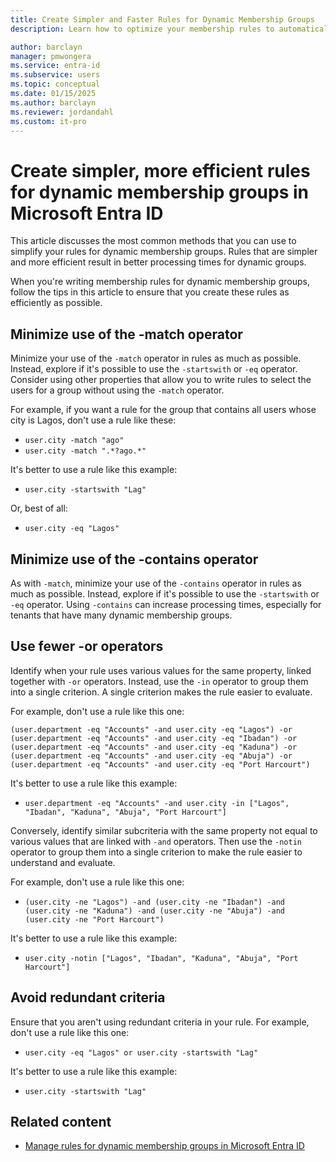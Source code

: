 ```yaml
---
title: Create Simpler and Faster Rules for Dynamic Membership Groups
description: Learn how to optimize your membership rules to automatically populate groups.

author: barclayn
manager: pmwongera
ms.service: entra-id
ms.subservice: users
ms.topic: conceptual
ms.date: 01/15/2025
ms.author: barclayn
ms.reviewer: jordandahl
ms.custom: it-pro
---
```



# Create simpler, more efficient rules for dynamic membership groups in Microsoft Entra ID

This article discusses the most common methods that you can use to simplify your rules for dynamic membership groups. Rules that are simpler and more efficient result in better processing times for dynamic groups.

When you're writing membership rules for dynamic membership groups, follow the tips in this article to ensure that you create these rules as efficiently as possible.

## Minimize use of the -match operator

Minimize your use of the `-match` operator in rules as much as possible. Instead, explore if it's possible to use the `-startswith` or `-eq` operator. Consider using other properties that allow you to write rules to select the users for a group without using the `-match` operator.

For example, if you want a rule for the group that contains all users whose city is Lagos, don't use a rule like these:

- `user.city -match "ago"`
- `user.city -match ".*?ago.*"`

It's better to use a rule like this example:

- `user.city -startswith "Lag"`

Or, best of all:

- `user.city -eq "Lagos"`

## Minimize use of the -contains operator

As with `-match`, minimize your use of the `-contains` operator in rules as much as possible. Instead, explore if it's possible to use the `-startswith` or `-eq` operator. Using `-contains` can increase processing times, especially for tenants that have many dynamic membership groups.

## Use fewer -or operators

Identify when your rule uses various values for the same property, linked together with `-or` operators. Instead, use the `-in` operator to group them into a single criterion. A single criterion makes the rule easier to evaluate.

For example, don't use a rule like this one:

```
(user.department -eq "Accounts" -and user.city -eq "Lagos") -or 
(user.department -eq "Accounts" -and user.city -eq "Ibadan") -or 
(user.department -eq "Accounts" -and user.city -eq "Kaduna") -or 
(user.department -eq "Accounts" -and user.city -eq "Abuja") -or 
(user.department -eq "Accounts" -and user.city -eq "Port Harcourt")
```

It's better to use a rule like this example:

- `user.department -eq "Accounts" -and user.city -in ["Lagos", "Ibadan", "Kaduna", "Abuja", "Port Harcourt"]`

Conversely, identify similar subcriteria with the same property not equal to various values that are linked with `-and` operators. Then use the `-notin` operator to group them into a single criterion to make the rule easier to understand and evaluate.

For example, don't use a rule like this one:

- `(user.city -ne "Lagos") -and (user.city -ne "Ibadan") -and (user.city -ne "Kaduna") -and (user.city -ne "Abuja") -and (user.city -ne "Port Harcourt")`

It's better to use a rule like this example:

- `user.city -notin ["Lagos", "Ibadan", "Kaduna", "Abuja", "Port Harcourt"]`

## Avoid redundant criteria

Ensure that you aren't using redundant criteria in your rule. For example, don't use a rule like this one:

- `user.city -eq "Lagos" or user.city -startswith "Lag"`

It's better to use a rule like this example:

- `user.city -startswith "Lag"`

## Related content

- [Manage rules for dynamic membership groups in Microsoft Entra ID](groups-dynamic-membership.md)

